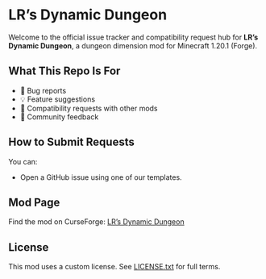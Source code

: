 # LR’s Dynamic Dungeon

Welcome to the official issue tracker and compatibility request hub for **LR’s Dynamic Dungeon**, a dungeon dimension mod for Minecraft 1.20.1 (Forge).

## What This Repo Is For
- 🐛 Bug reports
- 💡 Feature suggestions
- 🔗 Compatibility requests with other mods
- 📣 Community feedback

## How to Submit Requests
You can:
- Open a GitHub issue using one of our templates.

## Mod Page
Find the mod on CurseForge: [LR’s Dynamic Dungeon](https://www.curseforge.com/minecraft/mc-mods/lrs-dynamic-dungeon)

## License
This mod uses a custom license. See [LICENSE.txt](LICENSE.txt) for full terms.
